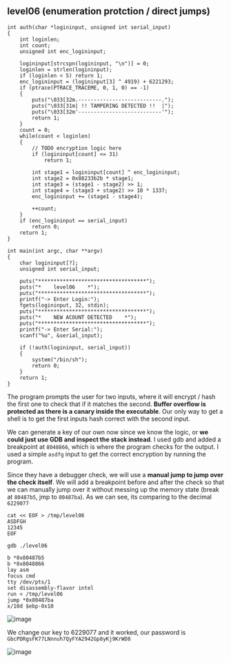 ## level06 (enumeration protction / direct jumps)
```clike=
int auth(char *logininput, unsigned int serial_input)
{
    int loginlen;
    int count;
    unsigned int enc_logininput;
    
    logininput[strcspn(logininput, "\n")] = 0;
    loginlen = strlen(logininput);
    if (loginlen < 5) return 1;
    enc_logininput = (logininput[3] ^ 4919) + 6221293;
    if (ptrace(PTRACE_TRACEME, 0, 1, 0) == -1)
    {
        puts("\033[32m.---------------------------.");
        puts("\033[31m| !! TAMPERING DETECTED !!  |");
        puts("\033[32m'---------------------------'");
        return 1;
    }
    count = 0;
    while(count < loginlen)
    {
        // TODO encryption logic here
        if (logininput[count] <= 31)
            return 1;
        
        int stage1 = logininput[count] ^ enc_logininput;
        int stage2 = 0x88233b2b * stage1;
		int stage3 = (stage1 - stage2) >> 1;
        int stage4 = (stage3 + stage2) >> 10 * 1337;
        enc_logininput += (stage1 - stage4);
        
        ++count;
    }
    if (enc_logininput == serial_input)
        return 0;
    return 1;
}

int main(int argc, char **argv)
{
    char logininput[?];
    unsigned int serial_input;
    
    puts("***********************************");
    puts("*    level06    *");
    puts("***********************************");
    printf("-> Enter Login:");
    fgets(logininput, 32, stdin);
    puts("***********************************");
    puts("*    NEW ACOUNT DETECTED    *");
    puts("***********************************");
    printf("-> Enter Serial:");
    scanf("%u", &serial_input);
    
    if (!auth(logininput, serial_input))
    {
        system("/bin/sh");
        return 0;
    }
    return 1;
}
```

The program prompts the user for two inputs, where it will encrypt / hash the first one to check that if it matches the second. **Buffer overflow is protected as there is a canary inside the executable**. Our only way to get a shell is to get the first inputs hash correct with the second input.

We can generate a key of our own now since we know the logic, or **we could just use GDB and inspect the stack instead**. I used gdb and added a breakpoint at `8048866`, which is where the program checks for the output. I used a simple `asdfg` input to get the correct encryption by running the program.

Since they have a debugger check, we will use a **manual jump to jump over the check itself**. We will add a breakpoint before and after the check so that we can manually jump over it without messing up the memory state (break at `80487b5`, jmp to `80487ba`). As we can see, its comparing to the decimal `6229077`
```
cat << EOF > /tmp/level06
ASDFGH
12345
EOF

gdb ./level06

b *0x80487b5
b *0x8048866
lay asm
focus cmd
tty /dev/pts/1
set disassembly-flavor intel
run < /tmp/level06
jump *0x80487ba
x/10d $ebp-0x10
```

![image](https://hackmd.io/_uploads/S1ATR2T86.png)

We change our key to 6229077 and it worked, our password is `GbcPDRgsFK77LNnnuh7QyFYA2942Gp8yKj9KrWD8`

![image](https://hackmd.io/_uploads/ByXOJapUp.png)



